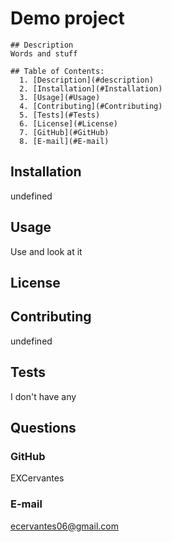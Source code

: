 # Demo project
    
     
    
    ## Description
    Words and stuff

    ## Table of Contents:
      1. [Description](#description) 
      2. [Installation](#Installation)
      3. [Usage](#Usage)  
      4. [Contributing](#Contributing)
      5. [Tests](#Tests)
      6. [License](#License)
      7. [GitHub](#GitHub)
      8. [E-mail](#E-mail)
  
  ## Installation
  undefined
  
  ## Usage
  
  Use and look at it
  
  ## License
   

  ## Contributing
  undefined
  
  ## Tests
  I don't have any
  
  ## Questions

  ### GitHub
  EXCervantes
  
  ### E-mail
  ecervantes06@gmail.com